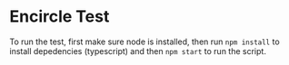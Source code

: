 # Encircle Test
To run the test, first make sure node is installed, then run `npm install` to install depedencies (typescript) and then `npm start` to run the script.